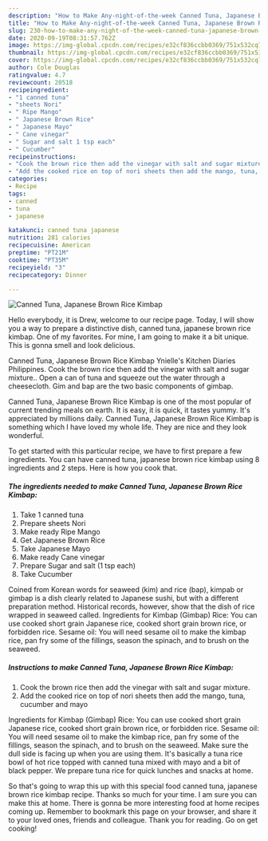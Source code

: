 ```yaml
---
description: "How to Make Any-night-of-the-week Canned Tuna, Japanese Brown Rice Kimbap"
title: "How to Make Any-night-of-the-week Canned Tuna, Japanese Brown Rice Kimbap"
slug: 230-how-to-make-any-night-of-the-week-canned-tuna-japanese-brown-rice-kimbap
date: 2020-09-19T08:31:57.762Z
image: https://img-global.cpcdn.com/recipes/e32cf836ccbb0369/751x532cq70/canned-tuna-japanese-brown-rice-kimbap-recipe-main-photo.jpg
thumbnail: https://img-global.cpcdn.com/recipes/e32cf836ccbb0369/751x532cq70/canned-tuna-japanese-brown-rice-kimbap-recipe-main-photo.jpg
cover: https://img-global.cpcdn.com/recipes/e32cf836ccbb0369/751x532cq70/canned-tuna-japanese-brown-rice-kimbap-recipe-main-photo.jpg
author: Cole Douglas
ratingvalue: 4.7
reviewcount: 20518
recipeingredient:
- "1 canned tuna"
- "sheets Nori"
- " Ripe Mango"
- " Japanese Brown Rice"
- " Japanese Mayo"
- " Cane vinegar"
- " Sugar and salt 1 tsp each"
- " Cucumber"
recipeinstructions:
- "Cook the brown rice then add the vinegar with salt and sugar mixture."
- "Add the cooked rice on top of nori sheets then add the mango, tuna, cucumber and mayo"
categories:
- Recipe
tags:
- canned
- tuna
- japanese

katakunci: canned tuna japanese 
nutrition: 281 calories
recipecuisine: American
preptime: "PT21M"
cooktime: "PT35M"
recipeyield: "3"
recipecategory: Dinner

---
```



![Canned Tuna, Japanese Brown Rice Kimbap](https://img-global.cpcdn.com/recipes/e32cf836ccbb0369/751x532cq70/canned-tuna-japanese-brown-rice-kimbap-recipe-main-photo.jpg)

Hello everybody, it is Drew, welcome to our recipe page. Today, I will show you a way to prepare a distinctive dish, canned tuna, japanese brown rice kimbap. One of my favorites. For mine, I am going to make it a bit unique. This is gonna smell and look delicious.

Canned Tuna, Japanese Brown Rice Kimbap Ynielle&#39;s Kitchen Diaries Philippines. Cook the brown rice then add the vinegar with salt and sugar mixture.. Open a can of tuna and squeeze out the water through a cheesecloth. Gim and bap are the two basic components of gimbap.

Canned Tuna, Japanese Brown Rice Kimbap is one of the most popular of current trending meals on earth. It is easy, it is quick, it tastes yummy. It's appreciated by millions daily. Canned Tuna, Japanese Brown Rice Kimbap is something which I have loved my whole life. They are nice and they look wonderful.


To get started with this particular recipe, we have to first prepare a few ingredients. You can have canned tuna, japanese brown rice kimbap using 8 ingredients and 2 steps. Here is how you cook that.

<!--inarticleads1-->

##### The ingredients needed to make Canned Tuna, Japanese Brown Rice Kimbap:

1. Take 1 canned tuna
1. Prepare sheets Nori
1. Make ready  Ripe Mango
1. Get  Japanese Brown Rice
1. Take  Japanese Mayo
1. Make ready  Cane vinegar
1. Prepare  Sugar and salt (1 tsp each)
1. Take  Cucumber


Coined from Korean words for seaweed (kim) and rice (bap), kimpab or gimbap is a dish clearly related to Japanese sushi, but with a different preparation method. Historical records, however, show that the dish of rice wrapped in seaweed called. Ingredients for Kimbap (Gimbap) Rice: You can use cooked short grain Japanese rice, cooked short grain brown rice, or forbidden rice. Sesame oil: You will need sesame oil to make the kimbap rice, pan fry some of the fillings, season the spinach, and to brush on the seaweed. 

<!--inarticleads2-->

##### Instructions to make Canned Tuna, Japanese Brown Rice Kimbap:

1. Cook the brown rice then add the vinegar with salt and sugar mixture.
1. Add the cooked rice on top of nori sheets then add the mango, tuna, cucumber and mayo


Ingredients for Kimbap (Gimbap) Rice: You can use cooked short grain Japanese rice, cooked short grain brown rice, or forbidden rice. Sesame oil: You will need sesame oil to make the kimbap rice, pan fry some of the fillings, season the spinach, and to brush on the seaweed. Make sure the dull side is facing up when you are using them. It&#39;s basically a tuna rice bowl of hot rice topped with canned tuna mixed with mayo and a bit of black pepper. We prepare tuna rice for quick lunches and snacks at home. 

So that's going to wrap this up with this special food canned tuna, japanese brown rice kimbap recipe. Thanks so much for your time. I am sure you can make this at home. There is gonna be more interesting food at home recipes coming up. Remember to bookmark this page on your browser, and share it to your loved ones, friends and colleague. Thank you for reading. Go on get cooking!
